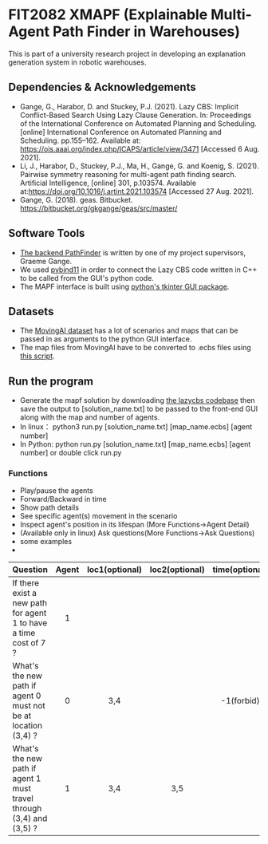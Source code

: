 # FIT2082 XMAPF (Explainable Multi-Agent Path Finder in Warehouses)
This is part of a university research project in developing an explanation generation system in robotic warehouses.

## Dependencies & Acknowledgements
- Gange, G., Harabor, D. and Stuckey, P.J. (2021). Lazy CBS: Implicit Conflict-Based Search Using Lazy Clause Generation. In: Proceedings of the International Conference on Automated Planning and Scheduling. [online] International Conference on Automated Planning and Scheduling. pp.155–162. Available at: https://ojs.aaai.org/index.php/ICAPS/article/view/3471 [Accessed 6 Aug. 2021].
- Li, J., Harabor, D., Stuckey, P.J., Ma, H., Gange, G. and Koenig, S. (2021). Pairwise symmetry reasoning for multi-agent path finding search. Artificial Intelligence, [online] 301, p.103574. Available at:https://doi.org/10.1016/j.artint.2021.103574 [Accessed 27 Aug. 2021].
- Gange, G. (2018). geas. Bitbucket. https://bitbucket.org/gkgange/geas/src/master/

## Software Tools
- [The backend PathFinder](https://bitbucket.org/gkgange/lazycbs/src/master/) is written by one of my project supervisors, Graeme Gange.
- We used [pybind11](https://pybind11.readthedocs.io/en/stable/) in order to connect the Lazy CBS code written in C++ to be called from the GUI's python code.
- The MAPF interface is built using [python's tkinter GUI package](https://docs.python.org/3/library/tkinter.html).

## Datasets
- The [MovingAI dataset](https://movingai.com/benchmarks/mapf/index.html) has a lot of scenarios and maps that can be passed in as arguments to the python GUI interface.
- The map files from MovingAI have to be converted to .ecbs files using [this script](https://bitbucket.org/gkgange/lazycbs/src/master/scripts/map-conv.py).

## Run the program
- Generate the mapf solution by downloading [the lazycbs codebase](https://github.com/AppleGamer22/FIT2082) then save the output to [solution_name.txt] to be passed to the front-end GUI along with the map and number of agents.
- In linux： python3 run.py [solution_name.txt] [map_name.ecbs] [agent number]
- In Python:   python run.py [solution_name.txt] [map_name.ecbs] [agent number] or double click run.py

### Functions
  - Play/pause the agents
  - Forward/Backward in time
  - Show path details
  - See specific agent(s) movement in the scenario
  - Inspect agent's position in its lifespan (More Functions->Agent Detail)
  - (Available only in linux) Ask questions(More Functions->Ask Questions)
  - some examples
-
|  		 Question    | Agent| loc1(optional)|  loc2(optional)   |  time(optional)  |   cost(optional)  |
| :---             |    :----:   |     :----:   |    :----:   |    :----:   |   ---: |
|     If there exist a new path for agent 1 to have a time cost of 7 ? 	     |1 |   |       |     |7 |
|     What's the new path if agent 0 must not be at location (3,4) ?     |0 |   3,4      |    |-1(forbid) |      |  
|     What's the new path if agent 1 must travel through (3,4) and (3,5) ?	   |1 |3,4|3,5|   |   |  
